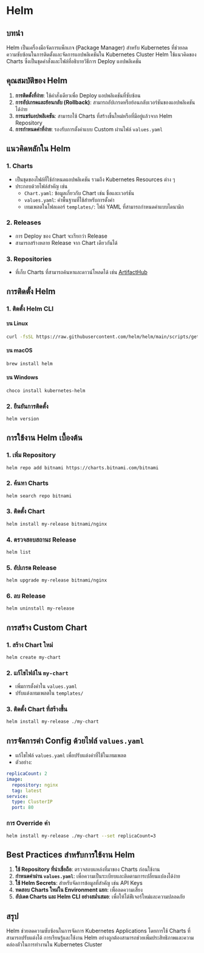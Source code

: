# Helm

## บทนำ
Helm เป็นเครื่องมือจัดการแพ็กเกจ (Package Manager) สำหรับ Kubernetes ที่ช่วยลดความซับซ้อนในการติดตั้งและจัดการแอปพลิเคชันใน Kubernetes Cluster Helm ใช้แนวคิดของ Charts ซึ่งเป็นชุดคำสั่งและไฟล์ที่อธิบายวิธีการ Deploy แอปพลิเคชัน

## คุณสมบัติของ Helm
1. **การติดตั้งที่ง่าย**: ใช้คำสั่งเดียวเพื่อ Deploy แอปพลิเคชันที่ซับซ้อน
2. **การอัปเกรดและย้อนกลับ (Rollback)**: สามารถอัปเกรดหรือย้อนกลับเวอร์ชันของแอปพลิเคชันได้ง่าย
3. **การแชร์แอปพลิเคชัน**: สามารถใช้ Charts ที่สร้างขึ้นใหม่หรือที่มีอยู่แล้วจาก Helm Repository
4. **การกำหนดค่าที่ง่าย**: รองรับการตั้งค่าแบบ Custom ผ่านไฟล์ `values.yaml`

## แนวคิดหลักใน Helm

### 1. Charts
- เป็นชุดของไฟล์ที่ใช้กำหนดแอปพลิเคชัน รวมถึง Kubernetes Resources ต่าง ๆ
- ประกอบด้วยไฟล์สำคัญ เช่น
  - `Chart.yaml`: ข้อมูลเกี่ยวกับ Chart เช่น ชื่อและเวอร์ชัน
  - `values.yaml`: ค่าพื้นฐานที่ใช้สำหรับการตั้งค่า
  - เทมเพลตในโฟลเดอร์ `templates/`: ไฟล์ YAML ที่สามารถกำหนดค่าแบบไดนามิก

### 2. Releases
- การ Deploy ของ Chart จะเรียกว่า Release
- สามารถสร้างหลาย Release จาก Chart เดียวกันได้

### 3. Repositories
- ที่เก็บ Charts ที่สามารถค้นหาและดาวน์โหลดได้ เช่น [ArtifactHub](https://artifacthub.io/)

## การติดตั้ง Helm
### 1. ติดตั้ง Helm CLI
#### บน Linux
```bash
curl -fsSL https://raw.githubusercontent.com/helm/helm/main/scripts/get-helm-3 | bash
```

#### บน macOS
```bash
brew install helm
```

#### บน Windows
```powershell
choco install kubernetes-helm
```

### 2. ยืนยันการติดตั้ง
```bash
helm version
```

## การใช้งาน Helm เบื้องต้น

### 1. เพิ่ม Repository
```bash
helm repo add bitnami https://charts.bitnami.com/bitnami
```

### 2. ค้นหา Charts
```bash
helm search repo bitnami
```

### 3. ติดตั้ง Chart
```bash
helm install my-release bitnami/nginx
```

### 4. ตรวจสอบสถานะ Release
```bash
helm list
```

### 5. อัปเกรด Release
```bash
helm upgrade my-release bitnami/nginx
```

### 6. ลบ Release
```bash
helm uninstall my-release
```

## การสร้าง Custom Chart

### 1. สร้าง Chart ใหม่
```bash
helm create my-chart
```

### 2. แก้ไขไฟล์ใน `my-chart`
- เพิ่มการตั้งค่าใน `values.yaml`
- ปรับแต่งเทมเพลตใน `templates/`

### 3. ติดตั้ง Chart ที่สร้างขึ้น
```bash
helm install my-release ./my-chart
```

## การจัดการค่า Config ด้วยไฟล์ `values.yaml`
- แก้ไขไฟล์ `values.yaml` เพื่อปรับแต่งค่าที่ใช้ในเทมเพลต
- ตัวอย่าง:
```yaml
replicaCount: 2
image:
  repository: nginx
  tag: latest
service:
  type: ClusterIP
  port: 80
```

### การ Override ค่า
```bash
helm install my-release ./my-chart --set replicaCount=3
```

## Best Practices สำหรับการใช้งาน Helm
1. **ใช้ Repository ที่น่าเชื่อถือ**: ตรวจสอบแหล่งที่มาของ Charts ก่อนใช้งาน
2. **กำหนดค่าผ่าน `values.yaml`**: เพื่อความเป็นระเบียบและติดตามการเปลี่ยนแปลงได้ง่าย
3. **ใช้ Helm Secrets**: สำหรับจัดการข้อมูลที่สำคัญ เช่น API Keys
4. **ทดสอบ Charts ใหม่ใน Environment แยก**: เพื่อลดความเสี่ยง
5. **อัปเดต Charts และ Helm CLI อย่างสม่ำเสมอ**: เพื่อให้ได้ฟีเจอร์ใหม่และความปลอดภัย

## สรุป
Helm ช่วยลดความซับซ้อนในการจัดการ Kubernetes Applications โดยการใช้ Charts ที่สามารถปรับแต่งได้ การเรียนรู้และใช้งาน Helm อย่างถูกต้องสามารถช่วยเพิ่มประสิทธิภาพและความคล่องตัวในการทำงานใน Kubernetes Cluster

